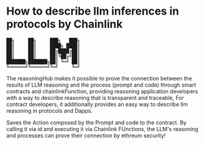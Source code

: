 # How to describe llm inferences in protocols by Chainlink
```
██╗     ██╗     ███╗   ███╗
██║     ██║     ████╗ ████║
██║     ██║     ██╔████╔██║
██║     ██║     ██║╚██╔╝██║
███████╗███████╗██║ ╚═╝ ██║
╚══════╝╚══════╝╚═╝     ╚═╝
```
The reasoningHub makes it possible to prove the connection between the results of LLM reasoning and the process (prompt and code) through smart contracts and chainlinkFunction, providing reasoning application developers with a way to describe reasoning that is transparent and traceable, For contract developers, it additionally provides an easy way to describe llm reasoning in protocols and Dapps.


Saves the Action composed by the Prompt and code to the contract. By calling it via id and executing it via Chainlink FUnctions, the LLM's reasoning and processes can prove their connection by ethreum security!

